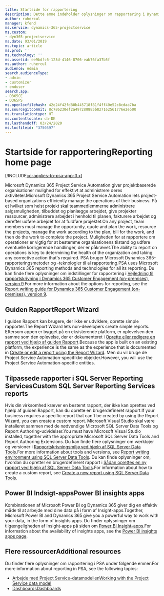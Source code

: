 ```yaml
---
title: Startside for rapportering
description: Dette emne indeholder oplysninger om rapportering i Dynamics 365 Project Service Automation.
author: ruhercul
manager: kfend
ms.service: dynamics-365-projectservice
ms.custom:
- dyn365-projectservice
ms.date: 03/01/2019
ms.topic: article
ms.prod: ''
ms.technology: ''
ms.assetid: ee9bdfc6-123d-4146-8706-eab76fa37b5f
ms.author: ruhercul
audience: Admin
search.audienceType:
- admin
- customizer
- enduser
search.app:
- D365CE
- D365PS
ms.openlocfilehash: 42e24f42fd80b445718f81f4ff40e52c8cdaa7ba
ms.sourcegitcommit: 8c786230ef2a497280885b827162561776e2eb00
ms.translationtype: HT
ms.contentlocale: da-DK
ms.lasthandoff: 03/24/2020
ms.locfileid: "3750597"
---
```

# <a name="reporting-home-page"></a><span data-ttu-id="2f030-103">Startside for rapportering</span><span class="sxs-lookup"><span data-stu-id="2f030-103">Reporting home page</span></span>

[!INCLUDE[cc-applies-to-psa-app-3.x](../includes/cc-applies-to-psa-app-3x.md)]

<span data-ttu-id="2f030-104">Microsoft Dynamics 365 Project Service Automation giver projektbaserede organisationer mulighed for effektivt at administrere deres aktiviteter.</span><span class="sxs-lookup"><span data-stu-id="2f030-104">Microsoft Dynamics 365 Project Service Automation lets project-based organizations efficiently manage the operations of their business.</span></span> <span data-ttu-id="2f030-105">På et hvilket som helst projekt skal teammedlemmerne administrere salgsmuligheden, tilbuddet og planlægge arbejdet, give projekter ressourcer, administrere arbejdet i henhold til planen, fakturere arbejdet og derefter udføre arbejdet for at fuldføre projektet.</span><span class="sxs-lookup"><span data-stu-id="2f030-105">On any project, team members must manage the opportunity, quote and plan the work, resource the projects, manage the work according to the plan, bill for the work, and then do the work to complete the project.</span></span> <span data-ttu-id="2f030-106">Muligheden for at rapportere om operationer er vigtig for at bestemme organisationens tilstand og udføre eventuelle korrigerende handlinger, der er påkrævet.</span><span class="sxs-lookup"><span data-stu-id="2f030-106">The ability to report on operations is key to determining the health of the organization and taking any corrective action that's required.</span></span> <span data-ttu-id="2f030-107">PSA bruger Microsoft Dynamics 365-rapporteringsmetoder og -teknologier til al rapportering.</span><span class="sxs-lookup"><span data-stu-id="2f030-107">PSA uses Microsoft Dynamics 365 reporting methods and technologies for all its reporting.</span></span> <span data-ttu-id="2f030-108">Du kan finde flere oplysninger om indstillinger for rapportering i [Vejledning til rapportskrivning i Dynamics 365 Customer Engagement (on-premises), version 9](../analytics/reporting-analytics-with-dynamics-365.md).</span><span class="sxs-lookup"><span data-stu-id="2f030-108">For more information about the options for reporting, see the [Report writing guide for Dynamics 365 Customer Engagement (on-premises), version 9](../analytics/reporting-analytics-with-dynamics-365.md).</span></span>

## <a name="report-wizard"></a><span data-ttu-id="2f030-109">Guiden Rapport</span><span class="sxs-lookup"><span data-stu-id="2f030-109">Report Wizard</span></span>

<span data-ttu-id="2f030-110">I guiden Rapport kan brugere, der ikke er udviklere, oprette simple rapporter.</span><span class="sxs-lookup"><span data-stu-id="2f030-110">The Report Wizard lets non-developers create simple reports.</span></span> <span data-ttu-id="2f030-111">Eftersom appen er bygget på en eksisterende platform, er oplevelsen den samme som den oplevelse, der er dokumenteret i [Oprette eller redigere en rapport ved hjælp af guiden Rapport](../basics/create-edit-copy-report-wizard.md).</span><span class="sxs-lookup"><span data-stu-id="2f030-111">Because the app is built on an existing platform, the experience is the same as the experience that is documented in [Create or edit a report using the Report Wizard](../basics/create-edit-copy-report-wizard.md).</span></span> <span data-ttu-id="2f030-112">Men du vil bruge de Project Service Automation-specifikke objekter.</span><span class="sxs-lookup"><span data-stu-id="2f030-112">However, you will use the Project Service Automation-specific entities.</span></span>

## <a name="custom-sql-server-reporting-services-reports"></a><span data-ttu-id="2f030-113">Tilpassede rapporter i SQL Server Reporting Services</span><span class="sxs-lookup"><span data-stu-id="2f030-113">Custom SQL Server Reporting Services reports</span></span>

<span data-ttu-id="2f030-114">Hvis din virksomhed kræver en bestemt rapport, der ikke kan oprettes ved hjælp af guiden Rapport, kan du oprette en brugerdefineret rapport.</span><span class="sxs-lookup"><span data-stu-id="2f030-114">If your business requires a specific report that can't be created by using the Report Wizard, you can create a custom report.</span></span> <span data-ttu-id="2f030-115">Microsoft Visual Studio skal være installeret sammen med de nødvendige Microsoft SQL Server Data Tools og Report Authoring-udvidelser.</span><span class="sxs-lookup"><span data-stu-id="2f030-115">You must have Microsoft Visual Studio installed, together with the appropriate Microsoft SQL Server Data Tools and Report Authoring Extensions.</span></span> <span data-ttu-id="2f030-116">Du kan finde flere oplysninger om værktøjer og versioner i [Rapportskrivningsmiljø ved hjælp af SQL Server Data Tools](../analytics/report-writing-environment-using-sql-server-data-tools.md).</span><span class="sxs-lookup"><span data-stu-id="2f030-116">For more information about tools and versions, see [Report writing environment using SQL Server Data Tools](../analytics/report-writing-environment-using-sql-server-data-tools.md).</span></span> <span data-ttu-id="2f030-117">Du kan finde oplysninger om, hvordan du opretter en brugerdefineret rapport i [Sådan oprettes en ny rapport ved hjælp af SQL Server Data Tools](../analytics/create-a-new-report-using-sql-server-data-tools.md).</span><span class="sxs-lookup"><span data-stu-id="2f030-117">For information about how to create a custom report, see [Create a new report using SQL Server Data Tools](../analytics/create-a-new-report-using-sql-server-data-tools.md).</span></span>

## <a name="power-bi-insights-apps"></a><span data-ttu-id="2f030-118">Power BI Indsigt-apps</span><span class="sxs-lookup"><span data-stu-id="2f030-118">Power BI insights apps</span></span>

<span data-ttu-id="2f030-119">Kombinationen af Microsoft Power BI og Dynamics 365 giver dig en effektiv måde til at arbejde med dine data på i form af Insight-apps.</span><span class="sxs-lookup"><span data-stu-id="2f030-119">Together, Microsoft Power BI and Dynamics 365 give you a powerful way to work with your data, in the form of insights apps.</span></span> <span data-ttu-id="2f030-120">Du finder oplysninger om tilgængeligheden af Insight-apps på siden om [Power BI Insight-apps](https://powerbi.microsoft.com/power-bi-insights-apps/).</span><span class="sxs-lookup"><span data-stu-id="2f030-120">For information about the availability of insights apps, see the [Power BI insights apps page](https://powerbi.microsoft.com/power-bi-insights-apps/).</span></span>


## <a name="additional-resources"></a><span data-ttu-id="2f030-121">Flere ressourcer</span><span class="sxs-lookup"><span data-stu-id="2f030-121">Additional resources</span></span>
<span data-ttu-id="2f030-122">Du finder flere oplysninger om rapportering i PSA under følgende emner:</span><span class="sxs-lookup"><span data-stu-id="2f030-122">For more information about reporting in PSA, see the following topics:</span></span>

- [<span data-ttu-id="2f030-123">Arbejde med Project Service-datamodellen</span><span class="sxs-lookup"><span data-stu-id="2f030-123">Working with the Project Service data model</span></span>](reports-working-project-service-data-model.md)
- [<span data-ttu-id="2f030-124">Dashboards</span><span class="sxs-lookup"><span data-stu-id="2f030-124">Dashboards</span></span>](reports-dashboards.md)

